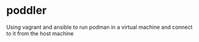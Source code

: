 # poddler
Using vagrant and ansible to run podman in a virtual machine and connect to it from the host machine
